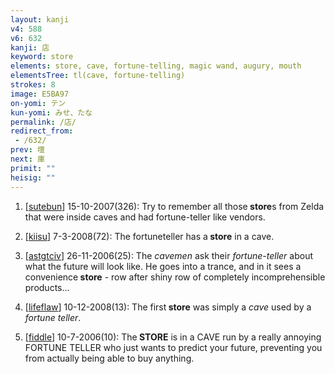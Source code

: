 ```yaml
---
layout: kanji
v4: 588
v6: 632
kanji: 店
keyword: store
elements: store, cave, fortune-telling, magic wand, augury, mouth
elementsTree: tl(cave, fortune-telling)
strokes: 8
image: E5BA97
on-yomi: テン
kun-yomi: みせ、たな
permalink: /店/
redirect_from:
 - /632/
prev: 壇
next: 庫
primit: ""
heisig: ""
---
```


1) [<a href="http://kanji.koohii.com/profile/sutebun">sutebun</a>] 15-10-2007(326): Try to remember all those<strong> store</strong>s from Zelda that were inside caves and had fortune-teller like vendors.

2) [<a href="http://kanji.koohii.com/profile/kiisu">kiisu</a>] 7-3-2008(72): The fortuneteller has a<strong> store</strong> in a cave.

3) [<a href="http://kanji.koohii.com/profile/astgtciv">astgtciv</a>] 26-11-2006(25): The <em>cavemen</em> ask their <em>fortune-teller</em> about what the future will look like. He goes into a trance, and in it sees a convenience<strong> store</strong> - row after shiny row of completely incomprehensible products...

4) [<a href="http://kanji.koohii.com/profile/lifeflaw">lifeflaw</a>] 10-12-2008(13): The first<strong> store</strong> was simply a <em>cave</em> used by a <em>fortune teller</em>.

5) [<a href="http://kanji.koohii.com/profile/fiddle">fiddle</a>] 10-7-2006(10): The<strong> STORE</strong> is in a CAVE run by a really annoying FORTUNE TELLER who just wants to predict your future, preventing you from actually being able to buy anything.

